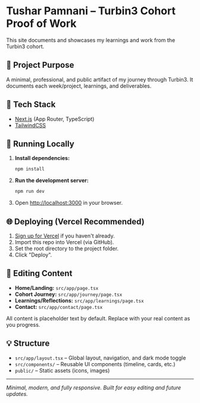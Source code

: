 # Tushar Pamnani – Turbin3 Cohort Proof of Work

This site documents and showcases my learnings and work from the Turbin3 cohort.

## 📄 Project Purpose

A minimal, professional, and public artifact of my journey through Turbin3. It documents each week/project, learnings, and deliverables.

## 🧰 Tech Stack
- [Next.js](https://nextjs.org/) (App Router, TypeScript)
- [TailwindCSS](https://tailwindcss.com/)

## 🚀 Running Locally

1. **Install dependencies:**
   ```bash
   npm install
   ```
2. **Run the development server:**
   ```bash
   npm run dev
   ```
3. Open [http://localhost:3000](http://localhost:3000) in your browser.

## 🌐 Deploying (Vercel Recommended)

1. [Sign up for Vercel](https://vercel.com/) if you haven't already.
2. Import this repo into Vercel (via GitHub).
3. Set the root directory to the project folder.
4. Click "Deploy".

## 📝 Editing Content

- **Home/Landing:** `src/app/page.tsx`
- **Cohort Journey:** `src/app/journey/page.tsx`
- **Learnings/Reflections:** `src/app/learnings/page.tsx`
- **Contact:** `src/app/contact/page.tsx`

All content is placeholder text by default. Replace with your real content as you progress.

## 💡 Structure

- `src/app/layout.tsx` – Global layout, navigation, and dark mode toggle
- `src/components/` – Reusable UI components (timeline, cards, etc.)
- `public/` – Static assets (icons, images)

---

*Minimal, modern, and fully responsive. Built for easy editing and future updates.*
